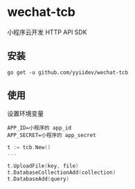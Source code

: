 # wechat-tcb

小程序云开发 HTTP API SDK

## 安装

```
go get -u github.com/yyiidev/wechat-tcb
```

## 使用

设置环境变量
```
APP_ID=小程序的 app_id
APP_SECRET=小程序的 app_secret
```

```go
t := tcb.New()
...

t.UploadFile(key, file)
t.DatabaseCollectionAdd(collection)
t.DatabaseAdd(query)
```